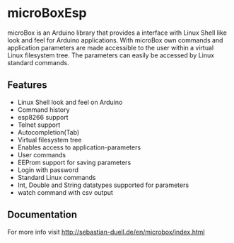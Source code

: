 # microBoxEsp

microBox is an Arduino library that provides a interface with Linux Shell like look and feel for Arduino applications.
With microBox own commands and application parameters are made accessible to the user within a virtual Linux filesystem tree.
The parameters can easily be accessed by Linux standard commands.

## Features

* Linux Shell look and feel on Arduino
* Command history
* esp8266 support
* Telnet support
* Autocompletion(Tab)
* Virtual filesystem tree
* Enables access to application-parameters
* User commands
* EEProm support for saving parameters
* Login with password
* Standard Linux commands
* Int, Double and String datatypes supported for parameters
* watch command with csv output

## Documentation

For more info visit http://sebastian-duell.de/en/microbox/index.html

